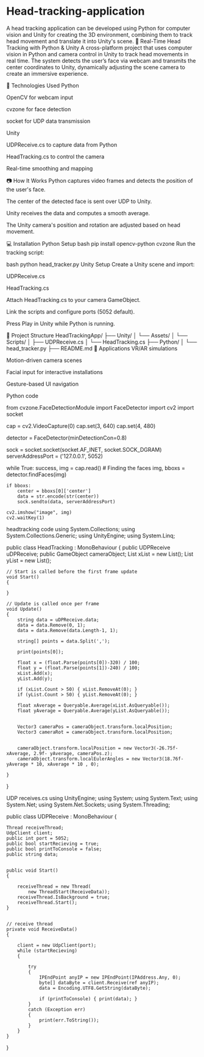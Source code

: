 # Head-tracking-application
A head tracking application can be developed using Python for computer vision and Unity for creating the 3D environment, combining them to track head movement and translate it into Unity's scene.
🧠 Real-Time Head Tracking with Python & Unity
A cross-platform project that uses computer vision in Python and camera control in Unity to track head movements in real time. The system detects the user’s face via webcam and transmits the center coordinates to Unity, dynamically adjusting the scene camera to create an immersive experience.

🔧 Technologies Used
Python

OpenCV for webcam input

cvzone for face detection

socket for UDP data transmission

Unity

UDPReceive.cs to capture data from Python

HeadTracking.cs to control the camera

Real-time smoothing and mapping

📷 How It Works
Python captures video frames and detects the position of the user's face.

The center of the detected face is sent over UDP to Unity.

Unity receives the data and computes a smooth average.

The Unity camera's position and rotation are adjusted based on head movement.

💻 Installation
Python Setup
bash
pip install opencv-python cvzone
Run the tracking script:

bash
python head_tracker.py
Unity Setup
Create a Unity scene and import:

UDPReceive.cs

HeadTracking.cs

Attach HeadTracking.cs to your camera GameObject.

Link the scripts and configure ports (5052 default).

Press Play in Unity while Python is running.

📁 Project Structure
HeadTrackingApp/
├── Unity/
│   └── Assets/
│       └── Scripts/
│           ├── UDPReceive.cs
│           └── HeadTracking.cs
├── Python/
│   └── head_tracker.py
├── README.md
🚀 Applications
VR/AR simulations

Motion-driven camera scenes

Facial input for interactive installations

Gesture-based UI navigation

Python code

from cvzone.FaceDetectionModule import FaceDetector
import cv2
import socket

cap = cv2.VideoCapture(0)
cap.set(3, 640)
cap.set(4, 480)

detector = FaceDetector(minDetectionCon=0.8)

sock = socket.socket(socket.AF_INET, socket.SOCK_DGRAM)
serverAddressPort = ('127.0.0.1', 5052)

while True:
    success, img = cap.read()
    # Finding the faces
    img, bboxs = detector.findFaces(img)

    if bboxs:
        center = bboxs[0]['center']
        data = str.encode(str(center))
        sock.sendto(data, serverAddressPort)

    cv2.imshow("image", img)
    cv2.waitKey(1)




headtracking code
using System.Collections;
using System.Collections.Generic;
using UnityEngine;
using System.Linq;

public class HeadTracking : MonoBehaviour
{
    public UDPReceive uDPReceive;
    public GameObject cameraObject;
    List<float> xList = new List<float>();
    List<float> yList = new List<float>();


    // Start is called before the first frame update
    void Start()
    {
        
    }

    // Update is called once per frame
    void Update()
    {
        string data = uDPReceive.data;
        data = data.Remove(0, 1);
        data = data.Remove(data.Length-1, 1);

        string[] points = data.Split(',');

        print(points[0]);

        float x = (float.Parse(points[0])-320) / 100;
        float y = (float.Parse(points[1])-240) / 100;
        xList.Add(x);
        yList.Add(y);

        if (xList.Count > 50) { xList.RemoveAt(0); }
        if (yList.Count > 50) { yList.RemoveAt(0); }

        float xAverage = Queryable.Average(xList.AsQueryable());
        float yAverage = Queryable.Average(yList.AsQueryable());


        Vector3 cameraPos = cameraObject.transform.localPosition;
        Vector3 cameraRot = cameraObject.transform.localPosition;


        cameraObject.transform.localPosition = new Vector3(-26.75f- xAverage, 2.9f- yAverage, cameraPos.z);
        cameraObject.transform.localEulerAngles = new Vector3(18.76f- yAverage * 10, xAverage * 10 , 0);

    }
}



UDP receives.cs
using UnityEngine;
using System;
using System.Text;
using System.Net;
using System.Net.Sockets;
using System.Threading;

public class UDPReceive : MonoBehaviour
{

    Thread receiveThread;
    UdpClient client; 
    public int port = 5052;
    public bool startRecieving = true;
    public bool printToConsole = false;
    public string data;


    public void Start()
    {

        receiveThread = new Thread(
            new ThreadStart(ReceiveData));
        receiveThread.IsBackground = true;
        receiveThread.Start();
    }


    // receive thread
    private void ReceiveData()
    {

        client = new UdpClient(port);
        while (startRecieving)
        {

            try
            {
                IPEndPoint anyIP = new IPEndPoint(IPAddress.Any, 0);
                byte[] dataByte = client.Receive(ref anyIP);
                data = Encoding.UTF8.GetString(dataByte);

                if (printToConsole) { print(data); }
            }
            catch (Exception err)
            {
                print(err.ToString());
            }
        }
    }

}

